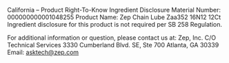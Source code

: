  
 
 
California – Product Right-To-Know Ingredient Disclosure 
Material Number: 000000000001048255 
Product Name: Zep Chain Lube Zaa352 16N12 12Ct 
Ingredient disclosure for this product is not required per SB 258 Regulation. 
 
For additional information or question, please contact us at: 
Zep, Inc. 
C/O Technical Services 
3330 Cumberland Blvd. SE, Ste 700 
Atlanta, GA 30339 
Email: asktech@zep.com 
 
 
 
 
